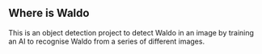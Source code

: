 ## Where is Waldo

This is an object detection project to detect Waldo in an image by training an AI to recognise Waldo from a series of different images.

